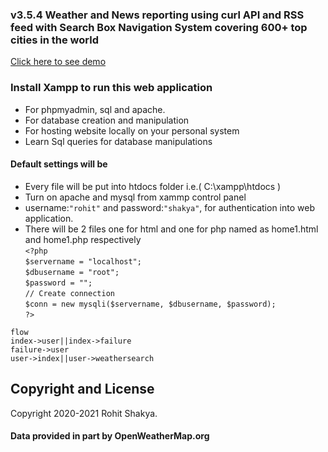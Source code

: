 ### v3.5.4 Weather and News reporting using curl API and RSS feed with Search Box Navigation System covering 600+ top cities in the world    
[Click here to see demo](https://weather-report12.herokuapp.com/)
### Install Xampp to run this web application

* For phpmyadmin, sql and apache.
* For database creation and manipulation
* For hosting website locally on your personal system
* Learn Sql queries for database manipulations

#### Default settings will be  
* Every file will be put into htdocs folder i.e.( C:\xampp\htdocs )
* Turn on apache and mysql from xammp control panel  
* username:`"rohit"` and password:`"shakya"`, for authentication into web application.
* There will be 2 files one for html and one for php named as home1.html and home1.php respectively    
`<?php`   
`$servername = "localhost";`    
`$dbusername = "root";`    
`$password = "";`    
`// Create connection`    
`$conn = new mysqli($servername, $dbusername, $password);`    
`?>`  
  
`flow`  
`index->user||index->failure`      
`failure->user`      
`user->index||user->weathersearch`         
 
## Copyright and License

Copyright 2020-2021 Rohit Shakya.
#### Data provided in part by OpenWeatherMap.org 
  

  
  
  

